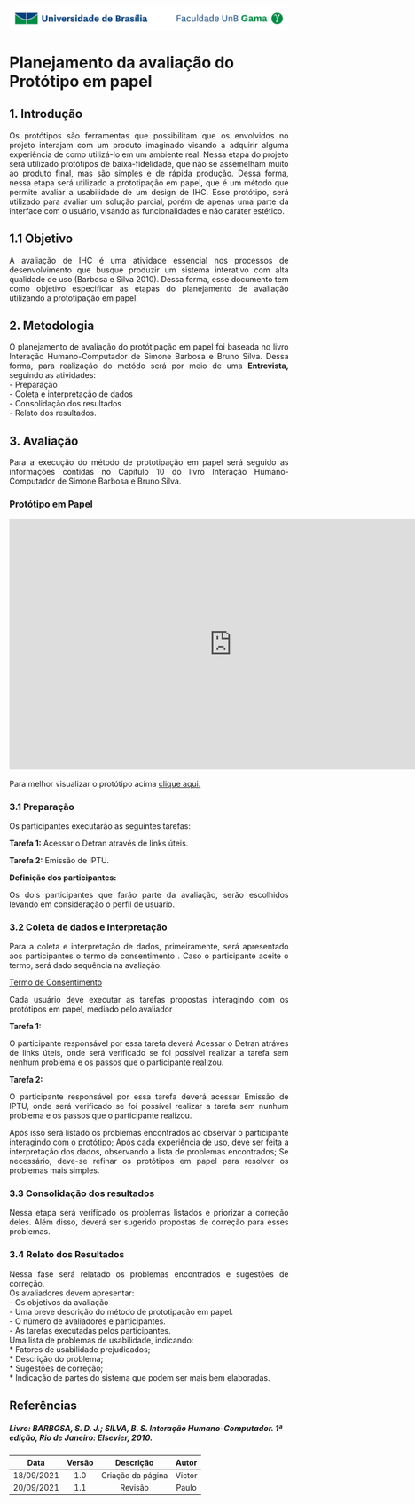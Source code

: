 ![UnB](../../../img/unb.jpg)

# Planejamento da avaliação do Protótipo em papel

## 1. Introdução
<p align = "justify">
Os protótipos são ferramentas que possibilitam que os envolvidos no projeto interajam com um produto imaginado visando a adquirir alguma experiência de como utilizá-lo em um ambiente real. Nessa etapa do projeto será utilizado protótipos de baixa-fidelidade, que não se assemelham muito ao produto final, mas são simples e de rápida produção. Dessa forma, nessa etapa será utilizado a prototipação em papel, que é um método que permite avaliar a usabilidade de um design de IHC. Esse protótipo, será utilizado para avaliar um solução parcial, porém de apenas uma parte da interface com o usuário, visando as funcionalidades e não caráter estético.
</p>

## 1.1 Objetivo
<p align = "justify">
A avaliação de IHC é uma atividade essencial nos processos de desenvolvimento que busque produzir um sistema interativo com alta qualidade de uso (Barbosa e Silva 2010). Dessa forma, esse documento tem como objetivo especificar as etapas do planejamento de avaliação utilizando a prototipação em papel.
</p>

## 2. Metodologia
<p align = "justify">O planejamento de avaliação do protótipação em papel foi baseada no  livro Interação Humano-Computador de Simone Barbosa e Bruno Silva. Dessa forma, para realização do metódo será por meio de uma <b>Entrevista,</b> seguindo as atividades: <br> - Preparação <br> - Coleta e interpretação de dados <br> - Consolidação dos resultados <br> - Relato dos resultados.</p>

## 3. Avaliação
<p align = "justify">Para a execução do método de prototipação em papel será seguido as informações contídas no Capítulo 10 do livro Interação Humano-Computador de Simone Barbosa e Bruno Silva.
</p>

### Protótipo em Papel

<iframe style="border: 1px solid rgba(0, 0, 0, 0.1);" width="800" height="450" src="https://www.figma.com/embed?embed_host=share&url=https%3A%2F%2Fwww.figma.com%2Fproto%2FROFBkP8BOjRhBAzqg4e40j%2FUna%C3%AD%3Fnode-id%3D109%253A2%26scaling%3Dscale-down%26page-id%3D1%253A2%26starting-point-node-id%3D109%253A2" allowfullscreen></iframe>

Para melhor visualizar o protótipo acima  <a href='https://www.figma.com/proto/ROFBkP8BOjRhBAzqg4e40j/Unaí?node-id=109%3A2&scaling=scale-down&page-id=1%3A2&starting-point-node-id=109%3A2' target='_blank'>clique aqui.</a>

### 3.1 Preparação
<p align = "justify"> Os participantes executarão as seguintes tarefas:</p>
<p align = "justify"><b>Tarefa 1:</b> Acessar o Detran através de links úteis.<br></p>
<p align = "justify"><b>Tarefa 2:</b> Emissão de IPTU.</p>
<p align = "justify"> <b>Definição dos participantes: </b></p>
<p align = "justify">Os dois participantes que farão parte da avaliação, serão escolhidos levando em consideração o perfil de usuário.<br></p>


### 3.2 Coleta de dados e Interpretação
<p align = "justify">Para a coleta e interpretação de dados, primeiramente, será apresentado aos participantes o termo de consentimento . Caso o participante aceite o termo, será dado sequência na avaliação. </p>

<a href="/../../../img/termo.JPG">Termo de Consentimento</a>

<p align = "justify">Cada usuário deve executar as tarefas propostas interagindo com os protótipos em papel, mediado pelo avaliador </p>
<b>Tarefa 1:</b> 
<p align = "justify">O participante responsável por essa tarefa deverá Acessar o Detran atráves de links úteis, onde será verificado se foi possível realizar a tarefa sem nenhum problema e os passos que o participante realizou. </p>
<b>Tarefa 2:</b> 
<p align = "justify"> O participante responsável por essa tarefa deverá acessar Emissão de IPTU, onde será verificado se foi possível realizar a tarefa sem nunhum problema e os passos que o participante realizou.</p>
 
<p align = "justify">Após isso será listado os problemas encontrados ao observar o participante interagindo com o protótipo;
Após cada experiência de uso, deve ser feita a interpretação dos dados, observando a lista de problemas encontrados;
Se necessário, deve-se refinar os protótipos em papel para resolver os problemas mais simples.</p>


### 3.3 Consolidação dos resultados

<p align = "justify"> Nessa etapa será verificado os problemas listados e priorizar a correção deles. Além disso, deverá ser sugerido propostas de correção para esses problemas. </p>


### 3.4 Relato dos Resultados

<p align = "justify">Nessa fase será relatado os problemas encontrados e sugestões de correção.<br>
Os avaliadores devem apresentar:<br> - Os objetivos da avaliação<br> - Uma breve descrição do método de prototipação em papel.<br> - O número de avaliadores e participantes. <br> -  As tarefas executadas pelos participantes.
<br>Uma lista de problemas de usabilidade, indicando:<br>* Fatores de usabilidade prejudicados;<br> * Descrição do problema;<br> * Sugestões de correção;<br> * Indicação de partes do sistema que podem ser mais bem elaboradas.</p>

## Referências

##### Livro: BARBOSA, S. D. J.; SILVA, B. S. Interação Humano-Computador. 1ª edição, Rio de Janeiro: Elsevier, 2010.



| Data |Versão|         Descrição          |       Autor      |
|:----:|:----:|:--------------------------:|:----------------:|
| 18/09/2021 |  1.0 | Criação da página    | Victor |
| 20/09/2021 | 1.1  | Revisão | Paulo |

